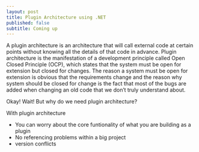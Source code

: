 ```yaml
---
layout: post
title: Plugin Architecture using .NET
published: false
subtitle: Coming up
---
```

A plugin architecture is an architecture that will call external code at certain points without knowing all the details of that code in advance. Plugin architecture is the manifestation of a development principle called Open Closed Principle (OCP), which states that the system must be open for extension but closed for changes. The reason a system must be open for extension is obvious that the requirements change and the reason why system should be closed for change is the fact that most of the bugs are added when changing an old code that we don’t truly understand about.

Okay! Wait! But why do we need plugin architecture?

With plugin architecture
* You can worry about the core funtionality of what you are building as a plugin
* No referencing problems within a big project
* version conflicts
